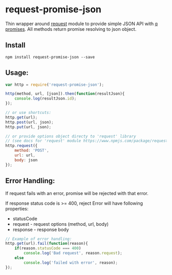 # request-promise-json
Thin wrapper around [request](https://www.npmjs.com/package/request) module to provide simple JSON API with [q promises](http://documentup.com/kriskowal/q/).
All methods return promise resolving to json object.

## Install
```
npm install request-promise-json --save
```

## Usage:
```js
var http = require('request-promise-json');

http(method, url, [json]).then(function(resultJson){
    console.log(resultJson.id);
});

// or use shortcuts:
http.get(url);
http.post(url, json);
http.put(url, json);

// or provide options object directy to 'request' library 
// (see docs for 'request' module https://www.npmjs.com/package/request):
http.request({
    method: 'POST',
    url: url,
    body: json
});
```
 
## Error Handling:
If request fails with an error, promise will be rejected with that error.

If response status code is >= 400, reject Error will have following properties:
* statusCode
* request - request options (method, url, body)
* response - response body

```js
// Example of error handling:
http.get(url).fail(function(reason){
    if(reason.statusCode === 400)
        console.log('Bad request', reason.request);
    else
        console.log('failed with error', reason);
});
```
